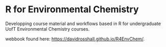 # R for Environmental Chemistry 

Developping course material and workflows based in R for undergraduate UofT Environmental Chemistry courses. 

webbook found here: https://davidrosshall.github.io/R4EnvChem/. 
